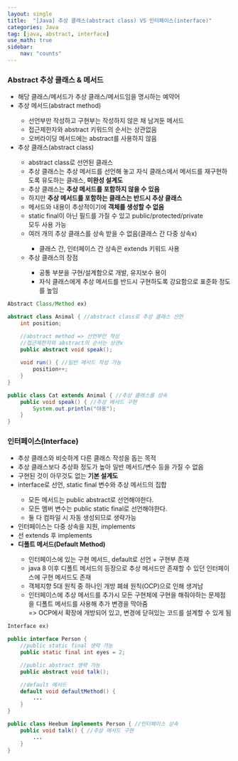 ```yaml
---
layout: single
title:  "[Java] 추상 클래스(abstract class) VS 인터페이스(interface)"
categories: Java
tag: [java, abstract, interface]
use_math: true
sidebar:
    nav: "counts"
---
```


### Abstract 추상 클래스 & 메서드 
<ul>
    <li>해당 클래스/메서드가 추상 클래스/메서드임을 명시하는 예약어</li>
    <li>추상 메서드(abstract method)</li>
    <ul>
        <li>선언부만 작성하고 구현부는 작성하지 않은 채 남겨둔 메서드</li>
        <li>접근제한자와 abstract 키워드의 순서는 상관없음</li>
        <li>오버라이딩 메서드에는 abstract를 사용하지 않음<br></li>
    </ul>
    <li>추상 클래스(abstract class)</li>
    <ul>
        <li>abstract class로 선언된 클래스</li>
        <li>추상 클래스는 추상 메서드를 선언해 놓고 자식 클래스에서 메서드를 재구현하도록 유도하는 클래스, <b>미완성 설계도
        </b></li>
        <li>추상 클래스는 <b>추상 메서드를 포함하지 않을 수 있음</b></li>
        <li>하지만 <b>추상 메서드를 포함하는 클래스는 반드시 추상 클래스</b></li>
        <li>메서드와 내용이 추상적이기에 <strong>객체를 생성할 수 없음</strong></li>
        <li>static final이 아닌 필드를 가질 수 있고 public/protected/private <br>모두 사용 가능</li>
        <li>여러 개의 추상 클래스를 상속 받을 수 없음(클래스 간 다중 상속x)</li>
        <ul>
            <li>클래스 간, 인터페이스 간 상속은 extends 키워드 사용</li>
        </ul>
        <li>추상 클래스의 장점</li>
        <ul>
            <li>공통 부분을 구현/설계함으로 개발, 유지보수 용이</li>
            <li>자식 클래스에게 추상 메서드를 반드시 구현하도록 강요함으로 표준화 정도를 높임</li>
        </ul>
    </ul>
</ul>

```java
Abstract Class/Method ex)

abstract class Animal { //abstract class로 추상 클래스 선언
    int position;

    //abstract method => 선언부만 작성
    //접근제한자와 abstract의 순서는 상관x
    public abstract void speak(); 
    
    void run() { //일반 메서드 작성 가능
        position++;
    }
}

public class Cat extends Animal { //추상 클래스를 상속
    public void speak() { //추상 메서드 구현
        System.out.println("야옹");
    }
}
```

### 인터페이스(Interface)
<ul>
    <li>추상 클래스와 비슷하게 다른 클래스 작성을 돕는 목적</li>
    <li>추상 클래스보다 추상화 정도가 높아 일반 메서드/변수 등을 가질 수 없음</li>
    <li>구현된 것이 아무것도 없는 <b>기본 설계도</b></li>
    <li>interface로 선언, static final 변수와 추상 메서드의 집합</li>
    <ul>
        <li>모든 메서드는 public abstract로 선언해야한다.</li>
        <li>모든 멤버 변수는 public static final로 선언해야한다.</li>
        <li>둘 다 컴파일 시 자동 생성되므로 생략가능</li>
    </ul>
    <li>인터페이스는 다중 상속을 지원, implements</li>
    <li>선 extends 후 implements</li>
    <li><b>디폴트 메서드(Default Method)</b></li>
    <ul>
        <li>인터페이스에 있는 구현 메서드, default로 선언 + 구현부 존재</li>
        <li>java 8 이후 디폴트 메서드의 등장으로 추상 메서드만 존재할 수 있던 인터페이스에 구현 메서드도 존재</li>
        <li>객체지향 5대 원칙 중 하나인 개방 폐쇄 원칙(OCP)으로 인해 생겨남</li>
        <li>인터페이스에 추상 메서드를 추가시 모든 구현체에 구현을 해줘야하는 문제점을 디폴트 메서드를 사용해 추가 변경을 막아줌 <br>=> OCP에서 확장에 개방되어 있고, 변경에 닫혀있는 코드를 설계할 수 있게 됨</li>
    </ul>
</ul>

```java
Interface ex)

public interface Person {
    //public static final 생략 가능
    public static final int eyes = 2;  

    //public abstract 생략 가능
    public abstract void talk();

    //default 메서드
    default void defaultMethod() {
        ...
    }
}

public class Heebum implements Person { //인터페이스 상속
    public void talk() { //추상 메서드 구현
        ...
    }
}
```